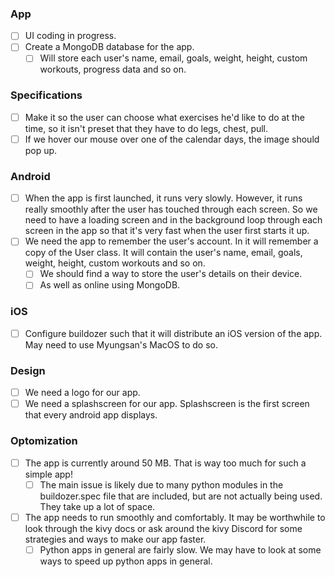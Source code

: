 ### App
- [ ] UI coding in progress.
- [ ] Create a MongoDB database for the app.
    - [ ] Will store each user's name, email, goals, weight, height, custom workouts, progress data and so on.

### Specifications
- [ ] Make it so the user can choose what exercises he'd like to do at the time, so it isn't preset that they have to do legs, chest, pull.
- [ ] If we hover our mouse over one of the calendar days, the image should pop up.

### Android
- [ ] When the app is first launched, it runs very slowly. However, it runs really smoothly after the user has touched through each screen. So we need to have a loading screen and in the background loop through each screen in the app so that it's very fast when the user first starts it up.
- [ ] We need the app to remember the user's account. In it will remember a copy of the User class. It will contain the user's name, email, goals, weight, height, custom workouts and so on. 
    - [ ] We should find a way to store the user's details on their device.
    - [ ] As well as online using MongoDB.

### iOS
- [ ] Configure buildozer such that it will distribute an iOS version of the app. May need to use Myungsan's MacOS to do so.

### Design
- [ ] We need a logo for our app.
- [ ] We need a splashscreen for our app. Splashscreen is the first screen that every android app displays.

### Optomization
- [ ] The app is currently around 50 MB. That is way too much for such a simple app!
    - [ ] The main issue is likely due to many python modules in the buildozer.spec file that are included, but are not actually being used. They take up a lot of space.
- [ ] The app needs to run smoothly and comfortably. It may be worthwhile to look through the kivy docs or ask around the kivy Discord for some strategies and ways to make our app faster. 
    - [ ] Python apps in general are fairly slow. We may have to look at some ways to speed up python apps in general.